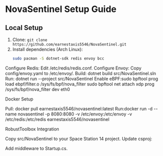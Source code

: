 # NovaSentinel Setup Guide

## Local Setup
1. Clone: `git clone https://github.com/earnestaxis5546/NovaSentinel.git`
2. Install dependencies (Arch Linux):
   ```bash
   sudo pacman -S dotnet-sdk redis envoy bcc


Configure Redis: Edit /etc/redis/redis.conf.
Configure Envoy: Copy config/envoy.yaml to /etc/envoy/.
Build: dotnet build src/NovaSentinel.sln
Run: dotnet run --project src/NovaSentinel
Enable eBPF:sudo bpftool prog load ebpf/filter.o /sys/fs/bpf/nova_filter
sudo bpftool net attach xdp prog /sys/fs/bpf/nova_filter dev eth0



Docker Setup

Pull: docker pull earnestaxis5546/novasentinel:latest
Run:docker run -d --name novasentinel -p 8080:8080 -v /etc/envoy:/etc/envoy -v /etc/redis:/etc/redis earnestaxis5546/novasentinel



RobustToolbox Integration

Copy src/NovaSentinel to your Space Station 14 project.
Update csproj:<ProjectReference Include="..\NovaSentinel\NovaSentinel.csproj" />


Add middleware to Startup.cs.